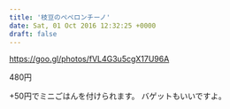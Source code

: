 ```yaml
---
title: '枝豆のペペロンチーノ'
date: Sat, 01 Oct 2016 12:32:25 +0000
draft: false
---
```


https://goo.gl/photos/fVL4G3u5cgX17U96A

480円

+50円でミニごはんを付けられます。 バゲットもいいですよ。
